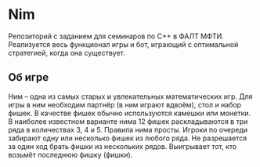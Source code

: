 # Nim
Репозиторий с заданием для семинаров по С++ в ФАЛТ МФТИ. Реализуется весь функционал игры и бот, играющий с оптимальной стратегией, когда она существует.
## Об игре
Ним – одна из самых старых и увлекательных математических игр. Для игры в ним необходим партнёр (в ним играют вдвоём), стол и набор фишек. В качестве фишек обычно используются камешки или монетки. В наиболее известном варианте нима 12 фишек раскладываются в три ряда в количествах 3, 4 и 5. Правила нима просты. Игроки по очереди забирают одну или несколько фишек из любого ряда. Не разрешается за один ход брать фишки из нескольких рядов. Выигрывает тот, кто возьмёт последнюю фишку (фишки).